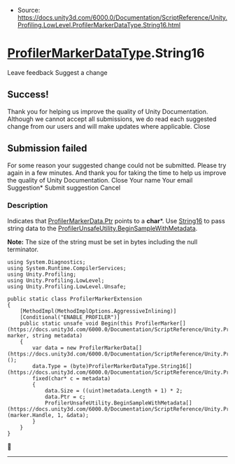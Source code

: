 * Source: https://docs.unity3d.com/6000.0/Documentation/ScriptReference/Unity.Profiling.LowLevel.ProfilerMarkerDataType.String16.html

#  [ProfilerMarkerDataType](https://docs.unity3d.com/6000.0/Documentation/ScriptReference/Unity.Profiling.LowLevel.ProfilerMarkerDataType.html).String16
Leave feedback
Suggest a change
## Success!
Thank you for helping us improve the quality of Unity Documentation. Although we cannot accept all submissions, we do read each suggested change from our users and will make updates where applicable.
Close
## Submission failed
For some reason your suggested change could not be submitted. Please <a>try again</a> in a few minutes. And thank you for taking the time to help us improve the quality of Unity Documentation.
Close
Your name Your email Suggestion* Submit suggestion
Cancel
### Description
Indicates that [ProfilerMarkerData.Ptr](https://docs.unity3d.com/6000.0/Documentation/ScriptReference/Unity.Profiling.LowLevel.Unsafe.ProfilerMarkerData.Ptr.html) points to a **char***.
Use [String16](https://docs.unity3d.com/6000.0/Documentation/ScriptReference/Unity.Profiling.LowLevel.ProfilerMarkerDataType.String16.html) to pass string data to the [ProfilerUnsafeUtility.BeginSampleWithMetadata](https://docs.unity3d.com/6000.0/Documentation/ScriptReference/Unity.Profiling.LowLevel.Unsafe.ProfilerUnsafeUtility.BeginSampleWithMetadata.html).  
  
**Note:** The size of the string must be set in bytes including the null terminator.
```
using System.Diagnostics;
using System.Runtime.CompilerServices;
using Unity.Profiling;
using Unity.Profiling.LowLevel;
using Unity.Profiling.LowLevel.Unsafe;  
  
public static class ProfilerMarkerExtension
{
    [MethodImpl(MethodImplOptions.AggressiveInlining)]
    [Conditional("ENABLE_PROFILER")]
    public static unsafe void Begin(this ProfilerMarker[](https://docs.unity3d.com/6000.0/Documentation/ScriptReference/Unity.Profiling.ProfilerMarker.html) marker, string metadata)
    {
        var data = new ProfilerMarkerData[](https://docs.unity3d.com/6000.0/Documentation/ScriptReference/Unity.Profiling.LowLevel.Unsafe.ProfilerMarkerData.html)();
        data.Type = (byte)ProfilerMarkerDataType.String16[](https://docs.unity3d.com/6000.0/Documentation/ScriptReference/Unity.Profiling.LowLevel.ProfilerMarkerDataType.String16.html);
        fixed(char* c = metadata)
        {
            data.Size = ((uint)metadata.Length + 1) * 2;
            data.Ptr = c;
            ProfilerUnsafeUtility.BeginSampleWithMetadata[](https://docs.unity3d.com/6000.0/Documentation/ScriptReference/Unity.Profiling.LowLevel.Unsafe.ProfilerUnsafeUtility.BeginSampleWithMetadata.html)(marker.Handle, 1, &data);
        }
    }
}

```

* * *
